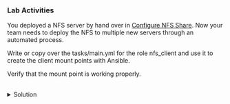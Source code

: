 ### Lab Activities

You deployed a NFS server by hand over in [Configure NFS Share](https://killercoda.com/het-tanis/course/Linux-Labs/100-configure-nfs-share). Now your team needs to deploy the NFS to multiple new servers through an automated process.

Write or copy over the tasks/main.yml for the role nfs_client and use it to create the client mount points with Ansible.

Verify that the mount point is working properly.

<br>
<details>
<summary>Solution</summary>

Copy in the playbook tasks for the NFS client and mount point deployment.

```plain
cp /answers/nfs_client_main.yaml /root/ansible/roles/nfs_client/tasks/main.yml
```{{exec}}

Inspect the files you have created to see what they should do.

```plain
cat /root/ansible/roles/nfs_client/tasks/main.yml
```{{exec}}

Deploy the ansible playbook and see the client deployment.

```plain
ansible-playbook -i /root/hosts /root/ansible/nfs_deploy.yaml
```{{exec}}

Is this the exact same deployment from earlier? Why or why not? Is the command that you're executing exactly the same?

Check that the mount point has been properly mounted on your local system.

```plain
mount | grep -i nfs | grep -i share
cat /etc/fstab
```{{exec}}

Is the filesystem mounted? How does the /etc/fstab entry look to you? Would you have built it that same way?

</details>